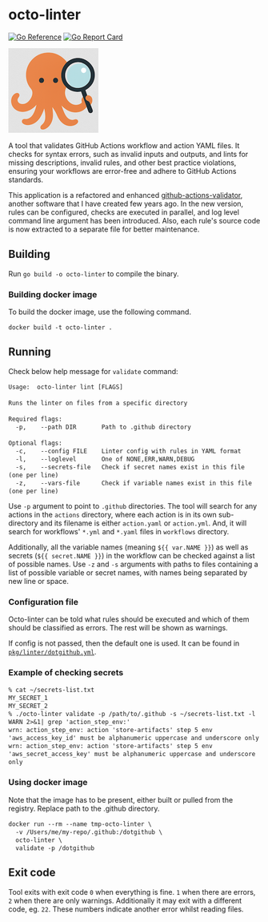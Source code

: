 # octo-linter

[![Go Reference](https://pkg.go.dev/badge/gopkg.pl/mikogs/octo-linter.svg)](https://pkg.go.dev/gopkg.pl/mikogs/octo-linter) [![Go Report Card](https://goreportcard.com/badge/gopkg.pl/mikogs/octo-linter)](https://goreportcard.com/report/gopkg.pl/mikogs/octo-linter)

![octo-linter](octo-linter.png "octo-linter")

A tool that validates GitHub Actions workflow and action YAML files. It checks for syntax errors, such as
invalid inputs and outputs, and lints for missing descriptions, invalid rules, and other best practice
violations, ensuring your workflows are error-free and adhere to GitHub Actions standards.

This application is a refactored and enhanced
[github-actions-validator](https://github.com/mikogs/github-actions-validator), another software that I
have created few years ago.  In the new version, rules can be configured, checks are executed in parallel,
and log level command line argument has been introduced.  Also, each rule's source code is now extracted
to a separate file for better maintenance.

## Building
Run `go build -o octo-linter` to compile the binary.

### Building docker image
To build the docker image, use the following command.

    docker build -t octo-linter .


## Running
Check below help message for `validate` command:

    Usage:  octo-linter lint [FLAGS]
    
    Runs the linter on files from a specific directory
    
    Required flags: 
      -p,	 --path DIR       Path to .github directory
    
    Optional flags: 
      -c,	 --config FILE    Linter config with rules in YAML format
      -l,	 --loglevel       One of NONE,ERR,WARN,DEBUG
      -s,	 --secrets-file   Check if secret names exist in this file (one per line)
      -z,	 --vars-file      Check if variable names exist in this file (one per line)

Use `-p` argument to point to `.github` directories.  The tool will search for any actions in the `actions`
directory, where each action is in its own sub-directory and its filename is either `action.yaml` or
`action.yml`.  And, it will search for workflows' `*.yml` and `*.yaml` files in `workflows` directory.

Additionally, all the variable names (meaning `${{ var.NAME }}`) as well as secrets (`${{ secret.NAME }}`)
in the workflow can be checked against a list of possible names.  Use `-z` and `-s` arguments with paths
to files containing a list of possible variable or secret names, with names being separated by new line or
space.

### Configuration file
Octo-linter can be told what rules should be executed and which of them should be classified as errors.  The
rest will be shown as warnings.

If config is not passed, then the default one is used.  It can be found in 
[`pkg/linter/dotgithub.yml`](pkg/linter/dotgithub.yml).

### Example of checking secrets

    % cat ~/secrets-list.txt 
    MY_SECRET_1
    MY_SECRET_2
    % ./octo-linter validate -p /path/to/.github -s ~/secrets-list.txt -l WARN 2>&1| grep 'action_step_env:'
    wrn: action_step_env: action 'store-artifacts' step 5 env 'aws_access_key_id' must be alphanumeric uppercase and underscore only
    wrn: action_step_env: action 'store-artifacts' step 5 env 'aws_secret_access_key' must be alphanumeric uppercase and underscore only

### Using docker image
Note that the image has to be present, either built or pulled from the registry.
Replace path to the .github directory.

    docker run --rm --name tmp-octo-linter \
      -v /Users/me/my-repo/.github:/dotgithub \
      octo-linter \
	  validate -p /dotgithub


## Exit code
Tool exits with exit code `0` when everything is fine.  `1` when there are errors, `2` when there are only
warnings.  Additionally it may exit with a different code, eg. `22`.  These numbers indicate another error
whilst reading files.

